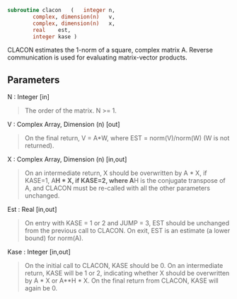 ```fortran
subroutine clacon	(	integer	n,
		complex, dimension(n)	v,
		complex, dimension(n)	x,
		real	est,
		integer	kase )
```

 CLACON estimates the 1-norm of a square, complex matrix A.
 Reverse communication is used for evaluating matrix-vector products.

## Parameters
N : Integer [in]
> The order of the matrix.  N >= 1.

V : Complex Array, Dimension (n) [out]
> On the final return, V = A*W,  where  EST = norm(V)/norm(W)
> (W is not returned).

X : Complex Array, Dimension (n) [in,out]
> On an intermediate return, X should be overwritten by
> A * X,   if KASE=1,
> A**H * X,  if KASE=2,
> where A**H is the conjugate transpose of A, and CLACON must be
> re-called with all the other parameters unchanged.

Est : Real [in,out]
> On entry with KASE = 1 or 2 and JUMP = 3, EST should be
> unchanged from the previous call to CLACON.
> On exit, EST is an estimate (a lower bound) for norm(A).

Kase : Integer [in,out]
> On the initial call to CLACON, KASE should be 0.
> On an intermediate return, KASE will be 1 or 2, indicating
> whether X should be overwritten by A * X  or A**H * X.
> On the final return from CLACON, KASE will again be 0.

